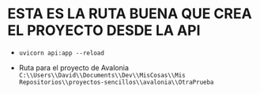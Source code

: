 # ESTA ES LA RUTA BUENA QUE CREA EL PROYECTO DESDE LA API
- `uvicorn api:app --reload`

- Ruta para el proyecto de Avalonia
`C:\\Users\\David\\Documents\\Dev\\MisCosas\\Mis Repositorios\\proyectos-sencillos\\avalonia\\OtraPrueba`